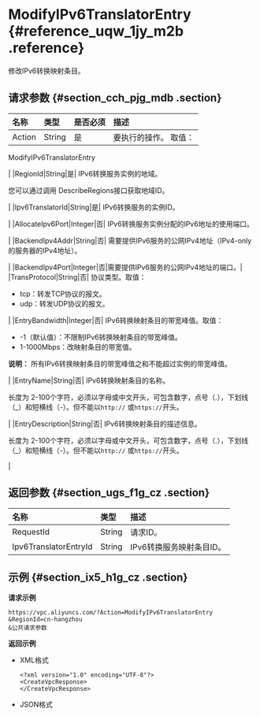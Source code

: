 # ModifyIPv6TranslatorEntry {#reference_uqw_1jy_m2b .reference}

修改IPv6转换映射条目。

## 请求参数 {#section_cch_pjg_mdb .section}

|名称|类型|是否必须|描述|
|:-|:-|:---|:-|
|Action|String|是| 要执行的操作。 取值：

 ModifyIPv6TranslatorEntry

 |
|RegionId|String|是| IPv6转换服务实例的地域。

 您可以通过调用 DescribeRegions接口获取地域ID。

 |
|Ipv6TranslatorId|String|是| IPv6转换服务的实例ID。

 |
|AllocateIpv6Port|Integer|否| IPv6转换服务实例分配的IPv6地址的使用端口。

 |
|BackendIpv4Addr|String|否| 需要提供IPv6服务的公网IPv4地址（IPv4-only的服务器的IPv4地址）。

 |
|BackendIpv4Port|Integer|否|需要提供IPv6服务的公网IPv4地址的端口。|
|TransProtocol|String|否| 协议类型。取值：

 -   tcp：转发TCP协议的报文。
-   udp：转发UDP协议的报文。

 |
|EntryBandwidth|Integer|否| IPv6转换映射条目的带宽峰值。取值：

-   -1（默认值）：不限制IPv6转换映射条目的带宽峰值。
-   1-1000Mbps：改映射条目的带宽值。

**说明：** 所有IPv6转换映射条目的带宽峰值之和不能超过实例的带宽峰值。


 |
|EntryName|String|否| IPv6转换映射条目的名称。

 长度为 2-100个字符，必须以字母或中文开头，可包含数字，点号（.），下划线（\_）和短横线（-）。但不能以`http://` 或`https://`开头。

 |
|EntryDescription|String|否| IPv6转换映射条目的描述信息。

 长度为 2-100个字符，必须以字母或中文开头，可包含数字，点号（.），下划线（\_）和短横线（-）。但不能以`http://` 或`https://`开头。

 |

## 返回参数 {#section_ugs_f1g_cz .section}

|名称|类型|描述|
|:-|:-|:-|
|RequestId|String|请求ID。|
|Ipv6TranslatorEntryId|String|IPv6转换服务映射条目ID。|

## 示例 {#section_ix5_h1g_cz .section}

**请求示例**

``` {#createVPCpub}
https://vpc.aliyuncs.com/?Action=ModifyIPv6TranslatorEntry 
&RegionId=cn-hangzhou
&公共请求参数
```

**返回示例**

-   XML格式

    ```
    <?xml version="1.0" encoding="UTF-8"?>
    <CreateVpcResponse>
    </CreateVpcResponse>
    ```

-   JSON格式

    ```
    
    
    ```


